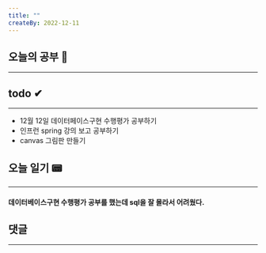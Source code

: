 ```yaml
---
title: ""
createBy: 2022-12-11
---
```

## 오늘의 공부 🎉
---
### 

## todo ✔
---
- 12월 12일 데이터페이스구현 수행평가 공부하기
- 인프런 spring 강의 보고 공부하기
- canvas 그림판 만들기

## 오늘 일기 📟
---
#### 데이터베이스구현 수행평가 공부를 했는데 sql을 잘 몰라서 어려웠다.

## 댓글
---

<Comment />